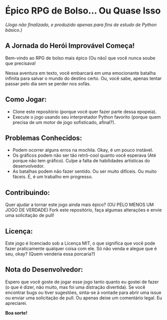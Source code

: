 <h1>Épico RPG de Bolso... Ou Quase Isso</h1>

<p><em>(Jogo não finalizado, e produzido apenas para fins de estudo de Python básico.)</em></p>

<h2>A Jornada do Herói Improvável Começa!</h2>

<p>Bem-vindo ao RPG de bolso mais épico (Ou não) que você nunca soube que precisava!</p>

<p>Nessa aventura em texto, você embarcará em uma emocionante batalha infinita para salvar o mundo do destino certo. Ou, você sabe, apenas tentar passar pelo dia sem se perder nos sofás.</p>

<h2>Como Jogar:</h2>
<ul>
    <li>Clone este repositório (porque você quer fazer parte dessa epopeia).</li>
    <li>Execute o jogo usando seu interpretador Python favorito (porque quem precisa de um motor de jogo sofisticado, afinal?).</li>
</ul>

<h2>Problemas Conhecidos:</h2>
<ul>
    <li>Podem ocorrer alguns erros na mochila. Okay, é um pouco instável.</li>
    <li>Os gráficos podem não ser tão retrô-cool quanto você esperava (Até porque não tem gráfico). Culpe a falta de habilidades artísticas do desenvolvedor.</li>
    <li>As batalhas podem não fazer sentido. Ou ser muito difíceis. Ou muito fáceis. É, é um trabalho em progresso.</li>
</ul>

<h2>Contribuindo:</h2>
<p>Quer ajudar a tornar este jogo ainda mais épico? (OU PELO MENOS UM JOGO DE VERDADE) Fork este repositório, faça algumas alterações e envie uma solicitação de pull!</p>

<h2>Licença:</h2>
<p>Este jogo é licenciado sob a Licença MIT, o que significa que você pode fazer praticamente qualquer coisa com ele. Só não venda e alegue que é seu, okay? (Quem venderia essa porcaria?)</p>

<footer>
    <h2>Nota do Desenvolvedor:</h2>
    <p>Espero que você goste de jogar esse jogo tanto quanto eu gostei de fazer (o que é dizer, não muito, mas foi uma distração divertida). Se você encontrar bugs ou tiver sugestões, sinta-se à vontade para abrir uma issue ou enviar uma solicitação de pull. Ou apenas deixe um comentário legal. Eu apreciarei.</p>
    <p><strong>Boa sorte!</strong></p>
</footer>

</body>
</html>
